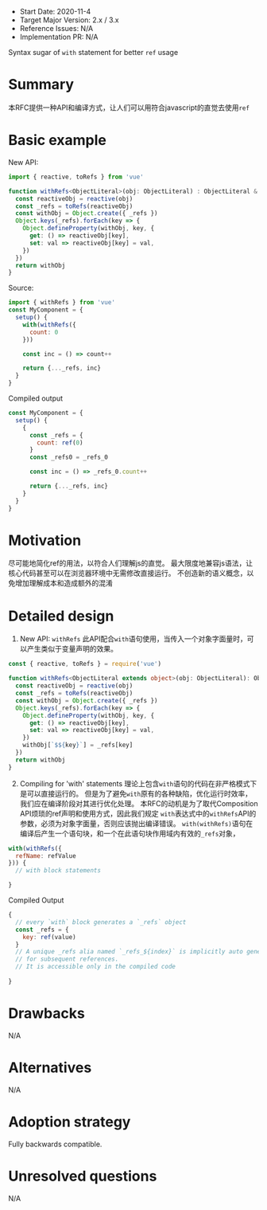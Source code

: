 - Start Date: 2020-11-4
- Target Major Version: 2.x / 3.x
- Reference Issues: N/A
- Implementation PR: N/A

Syntax sugar of `with` statement for better `ref` usage

# Summary

本RFC提供一种API和编译方式，让人们可以用符合javascript的直觉去使用`ref`

# Basic example

New API:

```ts
import { reactive, toRefs } from 'vue'

function withRefs<ObjectLiteral>(obj: ObjectLiteral) : ObjectLiteral & {_refs: object} {
  const reactiveObj = reactive(obj)
  const _refs = toRefs(reactiveObj)
  const withObj = Object.create({ _refs })
  Object.keys(_refs).forEach(key => {
    Object.defineProperty(withObj, key, {
      get: () => reactiveObj[key],
      set: val => reactiveObj[key] = val,
    })
  })
  return withObj
}
```

Source:

```js
import { withRefs } from 'vue'
const MyComponent = {
  setup() {
    with(withRefs({
      count: 0
    }))

    const inc = () => count++

    return {..._refs, inc}
  }
}
```

Compiled output

```js
const MyComponent = {
  setup() {
    {
      const _refs = {
        count: ref(0)
      }
      const _refs0 = _refs_0

      const inc = () => _refs_0.count++

      return {..._refs, inc}
    }
  }
}
```

# Motivation

尽可能地简化ref的用法，以符合人们理解js的直觉。
最大限度地兼容js语法，让核心代码甚至可以在浏览器环境中无需修改直接运行。
不创造新的语义概念，以免增加理解成本和造成额外的混淆

# Detailed design

1. New API: `withRefs`
此API配合`with`语句使用，当传入一个对象字面量时，可以产生类似于变量声明的效果。

```ts
const { reactive, toRefs } = require('vue')

function withRefs<ObjectLiteral extends object>(obj: ObjectLiteral): ObjectLiteral & { _refs: ObjectLiteral } {
  const reactiveObj = reactive(obj)
  const _refs = toRefs(reactiveObj)
  const withObj = Object.create({ _refs })
  Object.keys(_refs).forEach(key => {
    Object.defineProperty(withObj, key, {
      get: () => reactiveObj[key],
      set: val => reactiveObj[key] = val,
    })
    withObj[`$${key}`] = _refs[key]
  })
  return withObj
}
```

2. Compiling for 'with' statements
理论上包含`with`语句的代码在非严格模式下是可以直接运行的。
但是为了避免`with`原有的各种缺陷，优化运行时效率，我们应在编译阶段对其进行优化处理。
本RFC的动机是为了取代Composition API烦琐的ref声明和使用方式，因此我们规定
`with`表达式中的`withRefs`API的参数，必须为对象字面量，否则应该抛出编译错误。
`with(withRefs)`语句在编译后产生一个语句块，和一个在此语句块作用域内有效的`_refs`对象，


```js
with(withRefs({
  refName: refValue
})) {
  // with block statements

}
```
Compiled Output
```js
{
  // every `with` block generates a `_refs` object 
  const _refs = {
    key: ref(value)
  }
  // A unique _refs alia named `_refs_${index}` is implicitly auto generated
  // for subsequent references.
  // It is accessible only in the compiled code
  
}
```

# Drawbacks

N/A

# Alternatives

N/A

# Adoption strategy

Fully backwards compatible.

# Unresolved questions

N/A